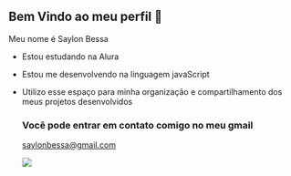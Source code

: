 ## Bem Vindo ao meu perfil 🥂

Meu nome é Saylon Bessa

- Estou estudando na Alura
- Estou me desenvolvendo na linguagem javaScript
- Utilizo esse espaço para minha organização e compartilhamento dos meus projetos desenvolvidos

  ### Você pode entrar em contato comigo no meu gmail
  saylonbessa@gmail.com

  ![](https://media1.tenor.com/m/RzSPDIqkgoIAAAAC/goku-dragon-ball-z.gif)
